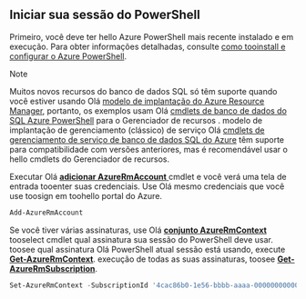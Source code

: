 
## <a name="start-your-powershell-session"></a>Iniciar sua sessão do PowerShell
Primeiro, você deve ter hello Azure PowerShell mais recente instalado e em execução. Para obter informações detalhadas, consulte [como tooinstall e configurar o Azure PowerShell](/powershell/azureps-cmdlets-docs).

> [!NOTE]
> Muitos novos recursos do banco de dados SQL só têm suporte quando você estiver usando Olá [modelo de implantação do Azure Resource Manager](../articles/azure-resource-manager/resource-group-overview.md), portanto, os exemplos usam Olá [cmdlets de banco de dados do SQL Azure PowerShell](https://msdn.microsoft.com/library/azure/mt574084\(v=azure.300\).aspx) para o Gerenciador de recursos . modelo de implantação de gerenciamento (clássico) de serviço Olá [cmdlets de gerenciamento de serviço de banco de dados SQL do Azure](https://msdn.microsoft.com/library/azure/dn546723\(v=azure.300\).aspx) têm suporte para compatibilidade com versões anteriores, mas é recomendável usar o hello cmdlets do Gerenciador de recursos.
> 
> 

Executar Olá [ **adicionar AzureRmAccount** ](https://msdn.microsoft.com/library/azure/mt619267\(v=azure.300\).aspx) cmdlet e você verá uma tela de entrada tooenter suas credenciais. Use Olá mesmo credenciais que você use toosign em toohello portal do Azure.

```PowerShell
Add-AzureRmAccount
```

Se você tiver várias assinaturas, use Olá [ **conjunto AzureRmContext** ](https://msdn.microsoft.com/library/azure/mt619263\(v=azure.300\).aspx) tooselect cmdlet qual assinatura sua sessão do PowerShell deve usar. toosee qual assinatura Olá PowerShell atual sessão está usando, execute [ **Get-AzureRmContext**](https://msdn.microsoft.com/library/azure/mt619265\(v=azure.300\).aspx). execução de todas as suas assinaturas, toosee [ **Get-AzureRmSubscription**](https://msdn.microsoft.com/library/azure/mt619284\(v=azure.300\).aspx).

```PowerShell
Set-AzureRmContext -SubscriptionId '4cac86b0-1e56-bbbb-aaaa-000000000000'
```
